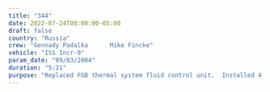 ```yaml
---
title: "344"
date: 2022-07-24T00:00:00-05:00
draft: false
country: "Russia"
crew: "Gennady Padalka      Mike Fincke"
vehicle: "ISS Incr-9"
param_date: "09/03/2004"
duration: "5:21"
purpose: "Replaced FGB thermal system fluid control unit.  Installed 4 safety tether fairleads on FGB.  Stopped motion to aid test for phantom torque upon CMGs.  Installed 3 ATV antennas on SM and removed 5 antenna covers.  Installed 3 of 4 handrail end stops on DC1 fwd hatch.  Photographed MPAC/SEEDS experiment.  Jettisoned antenna covers, glove wipe towels & container with old FGB ORU (~ 10 items)"
---
```

